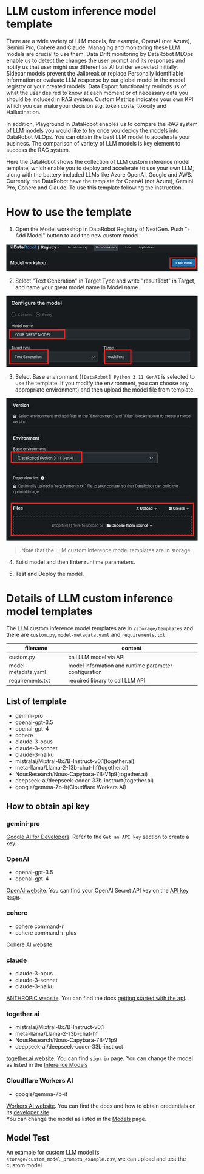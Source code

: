 # LLM custom inference model template
There are a wide variety of LLM models, for example, OpenAI (not Azure), Gemini Pro, Cohere and Claude. Managing and monitoring these LLM models are crucial to use them. Data Drift monitoring by DataRobot MLOps enable us to detect the changes the user prompt and its responses and notify us that user might use different as AI builder expected initially. Sidecar models prevent the Jailbreak or replace Personally Identifiable Information or evaluate LLM response by our global model in the model registry or your created models. Data Export functionality reminds us of what the user desired to know at each moment or of necessary data you should be included in RAG system. Custom Metrics indicates your own KPI which you can make your decision e.g. token costs, toxicity and Hallucination.

In addition, Playground in DataRobot enables us to compare the RAG system of LLM models you would like to try once you deploy the models into DataRobot MLOps. You can obtain the best LLM model to accelerate your business. The comparison of variety of LLM models is key element to success the RAG system.

Here the DataRobot shows the collection of LLM custom inference model template, which enable you to deploy and accelerate to use your own LLM, along with the battery included LLMs like Azure OpenAI, Google and AWS. 
Currently, the DataRobot have the template for OpenAI (not Azure), Gemini Pro, Cohere and Claude. To use this template following the instruction. 

# How to use the template

1. Open the Model workshop in DataRobot Registry of NextGen. Push "+ Add Model" button to add the new custom model.

![Model workshop + add model](./storage/_images/img1.png "+ add model")

2. Select "Text Generation" in Target Type and write "resultText" in Target, and name your great model name in Model name.

![enter configure](./storage/_images/img2.png "enter configure")

3. Select Base environment (`[DataRobot] Python 3.11 GenAI` is selected to use the template. If you modify the environment, you can choose any appropriate environment) and then upload the model file from template.

![upload template](./storage/_images/img3.png "upload template")

> Note that the LLM custom inference model templates are in storage. 

4. Build model and then Enter runtime parameters.

5. Test and Deploy the model.

# Details of LLM custom inference model templates
The LLM custom inference model templates are in `/storage/templates` and there are `custom.py`, `model-metadata.yaml` and `requirements.txt`.

| filename            |  content               |
|---------------------|------------------------|
| custom.py           | call LLM model via API |
| model-metadata.yaml | model information and runtime parameter configuration |
| requirements.txt    | required library to call LLM API |

## List of template
- gemini-pro
- openai-gpt-3.5
- openai-gpt-4
- cohere 
- claude-3-opus
- claude-3-sonnet
- claude-3-haiku
- mistralai/Mixtral-8x7B-Instruct-v0.1(together.ai)
- meta-llama/Llama-2-13b-chat-hf(together.ai)
- NousResearch/Nous-Capybara-7B-V1p9(together.ai)
- deepseek-ai/deepseek-coder-33b-instruct(together.ai)
- google/gemma-7b-it(Cloudflare Workers AI)

## How to obtain api key
### gemini-pro
[Google AI for Developers](https://ai.google.dev/tutorials/setup).
Refer to the `Get an API key` section to create a key.

### OpenAI
- openai-gpt-3.5
- openai-gpt-4

[OpenAI website](https://openai.com/). You can find your OpenAI Secret API key on the [API key page](https://platform.openai.com/api-keys).

### cohere
- cohere command-r
- cohere command-r-plus

[Cohere AI website](https://docs.cohere.com/).

### claude
- claude-3-opus
- claude-3-sonnet
- claude-3-haiku

[ANTHROPIC website](https://www.anthropic.com/). You can find the docs [getting started with the api](https://docs.anthropic.com/claude/reference/getting-started-with-the-api).

### together.ai
- mistralai/Mixtral-8x7B-Instruct-v0.1
- meta-llama/Llama-2-13b-chat-hf
- NousResearch/Nous-Capybara-7B-V1p9
- deepseek-ai/deepseek-coder-33b-instruct

[together.ai website](https://www.together.ai/). You can find `sign in` page.
You can change the model as listed in the [Inference Models](https://docs.together.ai/docs/inference-models)

### Cloudflare Workers AI
- google/gemma-7b-it

[Workers AI website](https://dash.cloudflare.com/). You can find the docs and how to obtain credentials on its [developer site](https://developers.cloudflare.com/workers-ai/). <br>
You can change the model as listed in the [Models](https://developers.cloudflare.com/workers-ai/models/) page.

## Model Test
An example for custom LLM model is `storage/custom_model_prompts_example.csv`, we can upload and test the custom model.
